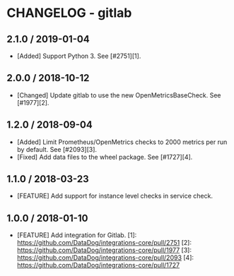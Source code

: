 # CHANGELOG - gitlab

## 2.1.0 / 2019-01-04

* [Added] Support Python 3. See [#2751][1].

## 2.0.0 / 2018-10-12

* [Changed] Update gitlab to use the new OpenMetricsBaseCheck. See [#1977][2].

## 1.2.0 / 2018-09-04

* [Added] Limit Prometheus/OpenMetrics checks to 2000 metrics per run by default. See [#2093][3].
* [Fixed] Add data files to the wheel package. See [#1727][4].

## 1.1.0 / 2018-03-23

* [FEATURE] Add support for instance level checks in service check.

## 1.0.0 / 2018-01-10

* [FEATURE] Add integration for Gitlab.
[1]: https://github.com/DataDog/integrations-core/pull/2751
[2]: https://github.com/DataDog/integrations-core/pull/1977
[3]: https://github.com/DataDog/integrations-core/pull/2093
[4]: https://github.com/DataDog/integrations-core/pull/1727
